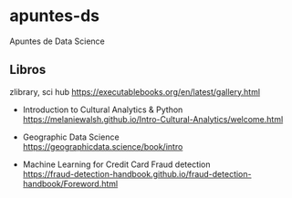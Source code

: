 # apuntes-ds
Apuntes de Data Science

## Libros
zlibrary, sci hub
https://executablebooks.org/en/latest/gallery.html

- Introduction to Cultural Analytics & Python  
https://melaniewalsh.github.io/Intro-Cultural-Analytics/welcome.html

- Geographic Data Science  
https://geographicdata.science/book/intro

- Machine Learning for Credit Card Fraud detection  
https://fraud-detection-handbook.github.io/fraud-detection-handbook/Foreword.html